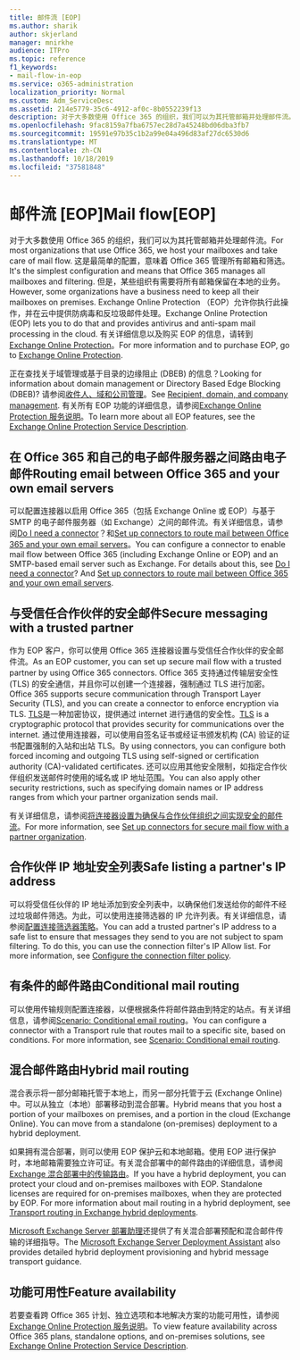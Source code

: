 ```yaml
---
title: 邮件流 [EOP]
ms.author: sharik
author: skjerland
manager: mnirkhe
audience: ITPro
ms.topic: reference
f1_keywords:
- mail-flow-in-eop
ms.service: o365-administration
localization_priority: Normal
ms.custom: Adm_ServiceDesc
ms.assetid: 214e5779-35c6-4912-af0c-8b0552239f13
description: 对于大多数使用 Office 365 的组织，我们可以为其托管邮箱并处理邮件流。 这是最简单的配置，意味着 Office 365 管理所有邮箱和筛选。 但是，某些组织有需要将所有邮箱保留在本地的业务。 Exchange Online Protection （EOP）允许你执行此操作，并在云中提供防病毒和反垃圾邮件处理。
ms.openlocfilehash: 9fac8159a7fba6757ec28d7a45248bd06dba3fb7
ms.sourcegitcommit: 19591e97b35c1b2a99e04a496d83af27dc6530d6
ms.translationtype: MT
ms.contentlocale: zh-CN
ms.lasthandoff: 10/18/2019
ms.locfileid: "37581848"
---
```

# <a name="mail-floweop"></a><span data-ttu-id="b6328-106">邮件流 [EOP]</span><span class="sxs-lookup"><span data-stu-id="b6328-106">Mail flow[EOP]</span></span>

<span data-ttu-id="b6328-107">对于大多数使用 Office 365 的组织，我们可以为其托管邮箱并处理邮件流。</span><span class="sxs-lookup"><span data-stu-id="b6328-107">For most organizations that use Office 365, we host your mailboxes and take care of mail flow.</span></span> <span data-ttu-id="b6328-108">这是最简单的配置，意味着 Office 365 管理所有邮箱和筛选。</span><span class="sxs-lookup"><span data-stu-id="b6328-108">It's the simplest configuration and means that Office 365 manages all mailboxes and filtering.</span></span> <span data-ttu-id="b6328-109">但是，某些组织有需要将所有邮箱保留在本地的业务。</span><span class="sxs-lookup"><span data-stu-id="b6328-109">However, some organizations have a business need to keep all their mailboxes on premises.</span></span> <span data-ttu-id="b6328-110">Exchange Online Protection （EOP）允许你执行此操作，并在云中提供防病毒和反垃圾邮件处理。</span><span class="sxs-lookup"><span data-stu-id="b6328-110">Exchange Online Protection (EOP) lets you to do that and provides antivirus and anti-spam mail processing in the cloud.</span></span> <span data-ttu-id="b6328-111">有关详细信息以及购买 EOP 的信息，请转到 [Exchange Online Protection](https://products.office.com/exchange/exchange-email-security-spam-protection)。</span><span class="sxs-lookup"><span data-stu-id="b6328-111">For more information and to purchase EOP, go to [Exchange Online Protection](https://products.office.com/exchange/exchange-email-security-spam-protection).</span></span>
  
<span data-ttu-id="b6328-112">正在查找关于域管理或基于目录的边缘阻止 (DBEB) 的信息？</span><span class="sxs-lookup"><span data-stu-id="b6328-112">Looking for information about domain management or Directory Based Edge Blocking (DBEB)?</span></span> <span data-ttu-id="b6328-113">请参阅[收件人、域和公司管理](recipient-domain-and-company-management.md)。</span><span class="sxs-lookup"><span data-stu-id="b6328-113">See [Recipient, domain, and company management](recipient-domain-and-company-management.md).</span></span> <span data-ttu-id="b6328-114">有关所有 EOP 功能的详细信息，请参阅[Exchange Online Protection 服务说明](exchange-online-protection-service-description.md)。</span><span class="sxs-lookup"><span data-stu-id="b6328-114">To learn more about all EOP features, see the [Exchange Online Protection Service Description](exchange-online-protection-service-description.md).</span></span>
  
## <a name="routing-email-between-office-365-and-your-own-email-servers"></a><span data-ttu-id="b6328-115">在 Office 365 和自己的电子邮件服务器之间路由电子邮件</span><span class="sxs-lookup"><span data-stu-id="b6328-115">Routing email between Office 365 and your own email servers</span></span>

<span data-ttu-id="b6328-p104">可以配置连接器以启用 Office 365（包括 Exchange Online 或 EOP）与基于 SMTP 的电子邮件服务器（如 Exchange）之间的邮件流。有关详细信息，请参阅[Do I need a connector](https://docs.microsoft.com/exchange/mail-flow-best-practices/use-connectors-to-configure-mail-flow/do-i-need-to-create-a-connector)？和[Set up connectors to route mail between Office 365 and your own email servers](https://docs.microsoft.com/exchange/mail-flow-best-practices/use-connectors-to-configure-mail-flow/set-up-connectors-to-route-mail)。</span><span class="sxs-lookup"><span data-stu-id="b6328-p104">You can configure a connector to enable mail flow between Office 365 (including Exchange Online or EOP) and an SMTP-based email server such as Exchange. For details about this, see [Do I need a connector](https://docs.microsoft.com/exchange/mail-flow-best-practices/use-connectors-to-configure-mail-flow/do-i-need-to-create-a-connector)? And [Set up connectors to route mail between Office 365 and your own email servers](https://docs.microsoft.com/exchange/mail-flow-best-practices/use-connectors-to-configure-mail-flow/set-up-connectors-to-route-mail).</span></span>
  
## <a name="secure-messaging-with-a-trusted-partner"></a><span data-ttu-id="b6328-119">与受信任合作伙伴的安全邮件</span><span class="sxs-lookup"><span data-stu-id="b6328-119">Secure messaging with a trusted partner</span></span>

<span data-ttu-id="b6328-120">作为 EOP 客户，你可以使用 Office 365 连接器设置与受信任合作伙伴的安全邮件流。</span><span class="sxs-lookup"><span data-stu-id="b6328-120">As an EOP customer, you can set up secure mail flow with a trusted partner by using Office 365 connectors.</span></span> <span data-ttu-id="b6328-121">Office 365 支持通过传输层安全性 (TLS) 的安全通信，并且你可以创建一个连接器，强制通过 TLS 进行加密。</span><span class="sxs-lookup"><span data-stu-id="b6328-121">Office 365 supports secure communication through Transport Layer Security (TLS), and you can create a connector to enforce encryption via TLS.</span></span> <span data-ttu-id="b6328-122">[TLS](https://docs.microsoft.com/microsoft-365/compliance/exchange-online-uses-tls-to-secure-email-connections)是一种加密协议，提供通过 internet 进行通信的安全性。</span><span class="sxs-lookup"><span data-stu-id="b6328-122">[TLS](https://docs.microsoft.com/microsoft-365/compliance/exchange-online-uses-tls-to-secure-email-connections) is a cryptographic protocol that provides security for communications over the internet.</span></span> <span data-ttu-id="b6328-123">通过使用连接器，可以使用自签名证书或经证书颁发机构 (CA) 验证的证书配置强制的入站和出站 TLS。</span><span class="sxs-lookup"><span data-stu-id="b6328-123">By using connectors, you can configure both forced incoming and outgoing TLS using self-signed or certification authority (CA)-validated certificates.</span></span> <span data-ttu-id="b6328-124">还可以应用其他安全限制，如指定合作伙伴组织发送邮件时使用的域名或 IP 地址范围。</span><span class="sxs-lookup"><span data-stu-id="b6328-124">You can also apply other security restrictions, such as specifying domain names or IP address ranges from which your partner organization sends mail.</span></span> 
  
<span data-ttu-id="b6328-125">有关详细信息，请参阅[将连接器设置为确保与合作伙伴组织之间实现安全的邮件流](https://docs.microsoft.com/exchange/mail-flow-best-practices/use-connectors-to-configure-mail-flow/set-up-connectors-for-secure-mail-flow-with-a-partner)。</span><span class="sxs-lookup"><span data-stu-id="b6328-125">For more information, see [Set up connectors for secure mail flow with a partner organization](https://docs.microsoft.com/exchange/mail-flow-best-practices/use-connectors-to-configure-mail-flow/set-up-connectors-for-secure-mail-flow-with-a-partner).</span></span>
  
## <a name="safe-listing-a-partners-ip-address"></a><span data-ttu-id="b6328-126">合作伙伴 IP 地址安全列表</span><span class="sxs-lookup"><span data-stu-id="b6328-126">Safe listing a partner's IP address</span></span>

<span data-ttu-id="b6328-p106">可以将受信任伙伴的 IP 地址添加到安全列表中，以确保他们发送给你的邮件不经过垃圾邮件筛选。为此，可以使用连接筛选器的 IP 允许列表。有关详细信息，请参阅[配置连接筛选器策略](https://go.microsoft.com/fwlink/p/?LinkID=287108)。</span><span class="sxs-lookup"><span data-stu-id="b6328-p106">You can add a trusted partner's IP address to a safe list to ensure that messages they send to you are not subject to spam filtering. To do this, you can use the connection filter's IP Allow list. For more information, see [Configure the connection filter policy](https://go.microsoft.com/fwlink/p/?LinkID=287108).</span></span>
  
## <a name="conditional-mail-routing"></a><span data-ttu-id="b6328-130">有条件的邮件路由</span><span class="sxs-lookup"><span data-stu-id="b6328-130">Conditional mail routing</span></span>

<span data-ttu-id="b6328-p107">可以使用传输规则配置连接器，以便根据条件将邮件路由到特定的站点。有关详细信息，请参阅[Scenario: Conditional email routing](https://docs.microsoft.com/exchange/mail-flow-best-practices/use-connectors-to-configure-mail-flow/conditional-mail-routing)。</span><span class="sxs-lookup"><span data-stu-id="b6328-p107">You can configure a connector with a Transport rule that routes mail to a specific site, based on conditions. For more information, see [Scenario: Conditional email routing](https://docs.microsoft.com/exchange/mail-flow-best-practices/use-connectors-to-configure-mail-flow/conditional-mail-routing).</span></span>
  
## <a name="hybrid-mail-routing"></a><span data-ttu-id="b6328-133">混合邮件路由</span><span class="sxs-lookup"><span data-stu-id="b6328-133">Hybrid mail routing</span></span>

<span data-ttu-id="b6328-p108">混合表示将一部分邮箱托管于本地上，而另一部分托管于云 (Exchange Online) 中。可以从独立（本地）部署移动到混合部署。</span><span class="sxs-lookup"><span data-stu-id="b6328-p108">Hybrid means that you host a portion of your mailboxes on premises, and a portion in the cloud (Exchange Online). You can move from a standalone (on-premises) deployment to a hybrid deployment.</span></span>
  
<span data-ttu-id="b6328-p109">如果拥有混合部署，则可以使用 EOP 保护云和本地邮箱。使用 EOP 进行保护时，本地邮箱需要独立许可证。有关混合部署中的邮件路由的详细信息，请参阅 [Exchange 混合部署中的传输路由](https://go.microsoft.com/fwlink/p/?LinkId=271757)。</span><span class="sxs-lookup"><span data-stu-id="b6328-p109">If you have a hybrid deployment, you can protect your cloud and on-premises mailboxes with EOP. Standalone licenses are required for on-premises mailboxes, when they are protected by EOP. For more information about mail routing in a hybrid deployment, see [Transport routing in Exchange hybrid deployments](https://go.microsoft.com/fwlink/p/?LinkId=271757).</span></span>
  
<span data-ttu-id="b6328-139">[Microsoft Exchange Server 部署助理](https://go.microsoft.com/fwlink/p/?LinkId=287036)还提供了有关混合部署预配和混合邮件传输的详细指导。</span><span class="sxs-lookup"><span data-stu-id="b6328-139">The [Microsoft Exchange Server Deployment Assistant](https://go.microsoft.com/fwlink/p/?LinkId=287036) also provides detailed hybrid deployment provisioning and hybrid message transport guidance.</span></span> 
  
## <a name="feature-availability"></a><span data-ttu-id="b6328-140">功能可用性</span><span class="sxs-lookup"><span data-stu-id="b6328-140">Feature availability</span></span>

<span data-ttu-id="b6328-141">若要查看跨 Office 365 计划、独立选项和本地解决方案的功能可用性，请参阅[Exchange Online Protection 服务说明](exchange-online-protection-service-description.md)。</span><span class="sxs-lookup"><span data-stu-id="b6328-141">To view feature availability across Office 365 plans, standalone options, and on-premises solutions, see [Exchange Online Protection Service Description](exchange-online-protection-service-description.md).</span></span>
